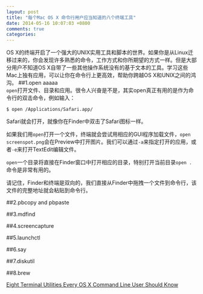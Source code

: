 ```yaml
---
layout: post
title: "每个Mac OS X 命令行用户应当知道的八个终端工具"
date: 2014-05-16 10:07:03 +0800
comments: true
categories: 
---
```

OS X的终端开启了一个强大的UNIX实用工具和脚本的世界。如果你是从Linux迁移过来的，你会发现许多熟悉的命令，工作方式和你所期望的方式一样。但是大部分用户不知道OS X自带了一些其他操作系统没有的基于文本的工具。学习这些Mac上独有应用，可以让你在命令行上更高效，帮助你跨越OS X和UNIX之间的鸿沟。
##1.open aaaaa  
`open`打开文件、目录和应用。很令人兴奋是不是，其实open真正有用的是作为命令行的双击命令，例如输入：

```
$ open /Applications/Safari.app/
```
Safari就会打开，就像你在Finder中双击了Safari图标一样。

如果我们用`open`打开一个文件，终端就会尝试用相应的GUI程序加载文件，`open screenspot.png`会在Preview中打开图片。我们可以通过`-a`来指定打开的应用，或者`-e`来打开TextEdit编辑文件。

`open`一个目录将直接在Finder窗口中打开相应的目录，特别打开当前目录`open .`命令是非常有用的。

请记住，Finder和终端是双向的，我们直接从Finder中拖拽一个文件到命令行，该文件的完整地址就会粘贴到命令行。

##2.pbcopy and pbpaste

##3.mdfind

##4.screencapture

##5.launchctl

##6.say

##7.diskutil

##8.brew


[Eight Terminal Utilities Every OS X Command Line User Should Know](http://www.mitchchn.me/2014/os-x-terminal/)


